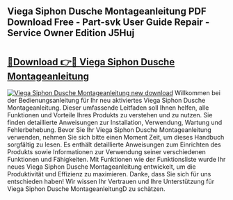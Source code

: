 ## Viega Siphon Dusche Montageanleitung PDF Download Free - Part-svk User Guide Repair - Service Owner Edition J5Huj

# <h2><a href="http://df6zup.blite.top/?on=Viega+Siphon+Dusche+Montageanleitung">🔗Download 👉🔴 Viega Siphon Dusche Montageanleitung</a></h2>

[![Viega Siphon Dusche Montageanleitung new download](https://i.imgur.com/lujVjoI.png)](http://df6zup.blite.top/?on=Viega+Siphon+Dusche+Montageanleitung)
Willkommen bei der Bedienungsanleitung für Ihr neu aktiviertes Viega Siphon Dusche Montageanleitung. Dieser umfassende Leitfaden soll Ihnen helfen, alle Funktionen und Vorteile Ihres Produkts zu verstehen und zu nutzen. Sie finden detaillierte Anweisungen zur Installation, Verwendung, Wartung und Fehlerbehebung. Bevor Sie Ihr Viega Siphon Dusche Montageanleitung verwenden, nehmen Sie sich bitte einen Moment Zeit, um dieses Handbuch sorgfältig zu lesen. Es enthält detaillierte Anweisungen zum Einrichten des Produkts sowie Informationen zur Verwendung seiner verschiedenen Funktionen und Fähigkeiten. Mit Funktionen wie der Funktionsliste wurde Ihr neues Viega Siphon Dusche Montageanleitung entwickelt, um die Produktivität und Effizienz zu maximieren. Danke, dass Sie sich für uns entschieden haben! Wir wissen Ihr Vertrauen und Ihre Unterstützung für Viega Siphon Dusche MontageanleitungD zu schätzen.
